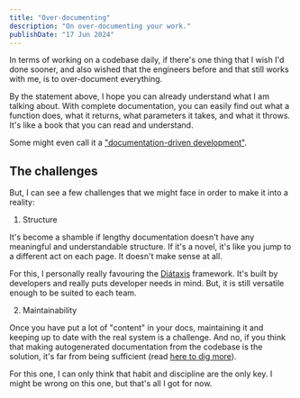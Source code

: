```yaml
---
title: "Over-documenting"
description: "On over-documenting your work."
publishDate: "17 Jun 2024"
---
```


In terms of working on a codebase daily, if there's one thing that I wish I'd done sooner, and also wished that the engineers before and that still works with me, is to over-document everything.

By the statement above, I hope you can already understand what I am talking about. With complete documentation, you can easily find out what a function does, what it returns, what parameters it takes, and what it throws. It's like a book that you can read and understand.

Some might even call it a ["documentation-driven development"](https://x.com/lemmster/status/1575174596768452612).

## The challenges

But, I can see a few challenges that we might face in order to make it into a reality:

1. Structure

It's become a shamble if lengthy documentation doesn't have any meaningful and understandable structure. If it's a novel, it's like you jump to a different act on each page. It doesn't make sense at all.

For this, I personally really favouring the [Diátaxis](https://diataxis.fr/) framework. It's built by developers and really puts developer needs in mind. But, it is still versatile enough to be suited to each team.

2. Maintainability

Once you have put a lot of "content" in your docs, maintaining it and keeping up to date with the real system is a challenge. And no, if you think that making autogenerated documentation from the codebase is the solution, it's far from being sufficient (read [here to dig more](https://diataxis.fr/reference/#reference-as-description)).

For this one, I can only think that habit and discipline are the only key. I might be wrong on this one, but that's all I got for now.
